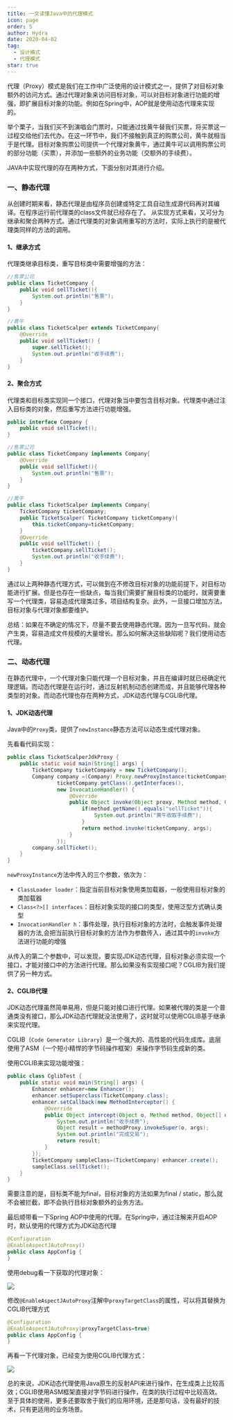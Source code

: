```yaml
---
title: 一文读懂Java中的代理模式
icon: page
order: 5
author: Hydra
date: 2020-04-02
tag:
  - 设计模式
  - 代理模式
star: true
---
```




<!-- more -->

代理（Proxy）模式是我们在工作中广泛使用的设计模式之一，提供了对目标对象额外的访问方式。通过代理对象来访问目标对象，可以对目标对象进行功能的增强，即扩展目标对象的功能。例如在Spring中，AOP就是使用动态代理来实现的。


举个栗子，当我们买不到演唱会门票时，只能通过找黄牛替我们买票，将买票这一过程交给他们去代办。在这一环节中，我们不接触到真正的购票公司，黄牛就相当于是代理。目标对象购票公司提供一个代理对象黄牛，通过黄牛可以调用购票公司的部分功能（买票），并添加一些额外的业务功能（交额外的手续费）。

JAVA中实现代理的存在两种方式，下面分别对其进行介绍。

### 一、静态代理

从创建时期来看，静态代理是由程序员创建或特定工具自动生成源代码再对其编译。在程序运行前代理类的class文件就已经存在了。
从实现方式来看，又可分为继承和聚合两种方式。通过代理类的对象调用重写的方法时，实际上执行的是被代理类同样的方法的调用。

#### 1、继承方式

代理类继承目标类，重写目标类中需要增强的方法：

```java
//售票公司
public class TicketCompany {
    public void sellTicket(){
        System.out.println("售票");
    }
}

//黄牛
public class TicketScalper extends TicketCompany{
    @Override
    public void sellTicket() {
        super.sellTicket();
        System.out.println("收手续费");
    }
}
```

#### 2、聚合方式

代理类和目标类实现同一个接口，代理对象当中要包含目标对象。代理类中通过注入目标类的对象，然后重写方法进行功能增强。

```java
public interface Company {
    public void sellTicket();
}

//售票公司
public class TicketCompany implements Company{
    @Override
    public void sellTicket(){
        System.out.println("售票");
    }
}

//黄牛
public class TicketScalper implements Company{
    TicketCompany ticketCompany;
    public TicketScalper( TicketCompany ticketCompany){
        this.ticketCompany=ticketCompany;
    }
    @Override
    public void sellTicket() {
        ticketCompany.sellTicket();
        System.out.println("收手续费");
    }
}
```

通过以上两种静态代理方式，可以做到在不修改目标对象的功能前提下，对目标功能进行扩展。但是也存在一些缺点，每当我们需要扩展目标类的功能时，就需要重写一个代理类，容易造成代理类过多，项目结构复杂。此外，一旦接口增加方法，目标对象与代理对象都要维护。


总结：如果在不确定的情况下，尽量不要去使用静态代理。因为一旦写代码，就会产生类，容易造成文件规模的大量增长。那么如何解决这些缺陷呢？我们使用动态代理。

### 二、动态代理

在静态代理中，一个代理对象只能代理一个目标对象，并且在编译时就已经确定代理逻辑。而动态代理是在运行时，通过反射机制动态创建而成，并且能够代理各种类型的对象。而动态代理也存在两种方式，JDK动态代理与CGLIB代理。

#### 1、JDK动态代理

Java中的`Proxy`类，提供了`newInstance`静态方法可以动态生成代理对象。

先看看代码实现：

```java
public class TicketScalperJdkProxy {
    public static void main(String[] args) {
        TicketCompany ticketCompany = new TicketCompany();
        Company company =(Company) Proxy.newProxyInstance(ticketCompany.getClass().getClassLoader(),
                ticketCompany.getClass().getInterfaces(),
                new InvocationHandler() {
                    @Override
                    public Object invoke(Object proxy, Method method, Object[] args) throws Throwable {
                        if(method.getName().equals("sellTicket")){
                            System.out.println("黄牛收取手续费");
                        }
                        return method.invoke(ticketCompany, args);
                    }
                });
        company.sellTicket();
    }
}
```

`newProxyInstance`方法中传入的三个参数，依次为：

- `ClassLoader loader`：指定当前目标对象使用类加载器，一般使用目标对象的类加载器
- `Class<?>[] interfaces`：目标对象实现的接口的类型，使用泛型方式确认类型
- `InvocationHandler h`：事件处理，执行目标对象的方法时，会触发事件处理器的方法,会把当前执行目标对象的方法作为参数传入，通过其中的`invoke`方法进行功能的增强

从传入的第二个参数中，可以发现，要实现JDK动态代理，目标对象必须实现一个接口，才能对接口中的方法进行代理。那么如果没有实现接口呢？CGLIB为我们提供了另一种方式。

#### 2、CGLIB代理

JDK动态代理虽然简单易用，但是只能对接口进行代理。如果被代理的类是一个普通类没有接口，那么JDK动态代理就没法使用了，这时就可以使用CGLIB基于继承来实现代理。

CGLIB（`Code Generator Library`）是一个强大的、高性能的代码生成库。底层使用了ASM（一个短小精悍的字节码操作框架）来操作字节码生成新的类。

使用CGLIB来实现功能增强：

```java
public class CglibTest {
    public static void main(String[] args) {
        Enhancer enhancer=new Enhancer();
        enhancer.setSuperclass(TicketCompany.class);
        enhancer.setCallback(new MethodInterceptor() {
            @Override
            public Object intercept(Object o, Method method, Object[] objects, MethodProxy methodProxy) throws Throwable {
                System.out.println("收手续费");
                Object result = methodProxy.invokeSuper(o, args);
                System.out.println("完成交易");
                return result;
            }
        });
        TicketCompany sampleClass=(TicketCompany) enhancer.create();
        sampleClass.sellTicket();
    }
}
```

需要注意的是，目标类不能为final，目标对象的方法如果为final / static，那么就不会被拦截，即不会执行目标对象额外的业务方法。

最后顺带看一下Spring AOP中使用的代理。在Spring中，通过注解来开启AOP时，默认使用的代理方式为JDK动态代理

```java
@Configuration
@EnableAspectJAutoProxy()
public class AppConfig {
}
```

使用debug看一下获取的代理对象：

![](https://p3-juejin.byteimg.com/tos-cn-i-k3u1fbpfcp/fccf1c6f45e641b687b5e1d80edf13c0~tplv-k3u1fbpfcp-zoom-1.image)

修改`@EnableAspectJAutoProxy`注解中`proxyTargetClass`的属性，可以将其替换为CGLIB代理方式

```java
@Configuration
@EnableAspectJAutoProxy(proxyTargetClass=true)
public class AppConfig {
}
```

再看一下代理对象，已经变为使用CGLIB代理方式：

![](https://p3-juejin.byteimg.com/tos-cn-i-k3u1fbpfcp/85cf942ab3ff40e4bad7fcab099dc767~tplv-k3u1fbpfcp-zoom-1.image)

总的来说，JDK动态代理使用Java原生的反射API来进行操作，在生成类上比较高效；CGLIB使用ASM框架直接对字节码进行操作，在类的执行过程中比较高效。至于具体的使用，更多还要取舍于我们的应用环境，还是那句话，没有最好的技术，只有更适用的业务场景。